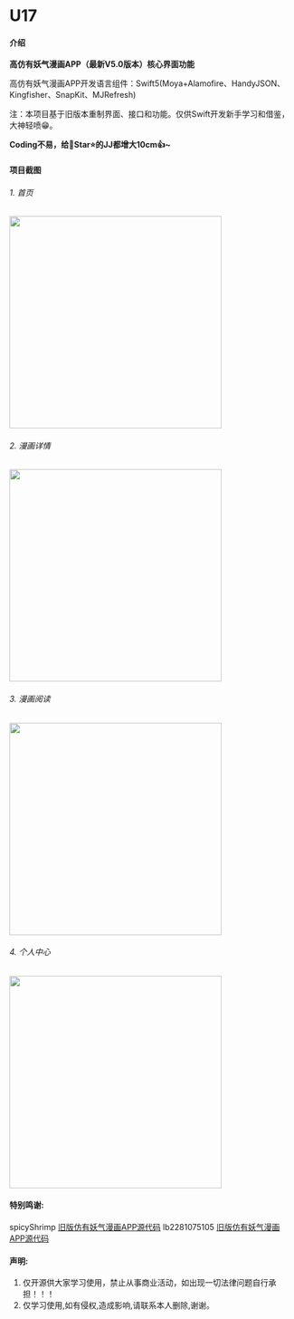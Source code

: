# U17

#### 介绍
**高仿有妖气漫画APP（最新V5.0版本）核心界面功能**

高仿有妖气漫画APP开发语言组件：Swift5(Moya+Alamofire、HandyJSON、Kingfisher、SnapKit、MJRefresh)

注：本项目基于旧版本重制界面、接口和功能。仅供Swift开发新手学习和借鉴，大神轻喷😁。

**Coding不易，给🌟Star⭐的JJ都增大10cm👍~**

#### 项目截图
###### 1. 首页
<img src="项目截图/1.jpg" width="375">

###### 2. 漫画详情
<img src="项目截图/2.jpg" width="375">

###### 3. 漫画阅读
<img src="项目截图/3.jpg" width="375">

###### 4. 个人中心
<img src="项目截图/4.jpg" width="375">

#### 特别鸣谢:

spicyShrimp [旧版仿有妖气漫画APP源代码](https://github.com/spicyShrimp/U17)
lb2281075105 [旧版仿有妖气漫画APP源代码](https://github.com/lb2281075105/LBU25-Swift)


#### 声明:

1. 仅开源供大家学习使用，禁止从事商业活动，如出现一切法律问题自行承担！！！
2. 仅学习使用,如有侵权,造成影响,请联系本人删除,谢谢。
